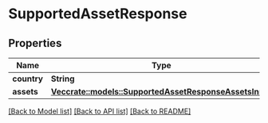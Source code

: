 # SupportedAssetResponse

## Properties

| Name        | Type                                                                                                                                                                        | Description | Notes |
| ----------- | --------------------------------------------------------------------------------------------------------------------------------------------------------------------------- | ----------- | ----- |
| **country** | **String**                                                                                                                                                                  |             |       |
| **assets**  | [**Vec**](../../rust/docs/SupportedAssetResponse\_assets\_inner.md)[**crate::models::SupportedAssetResponseAssetsInner**](crate::models::SupportedAssetResponseAssetsInner) |             |       |

[\[Back to Model list\]](./#documentation-for-models) [\[Back to API list\]](./#documentation-for-api-endpoints) [\[Back to README\]](./)
